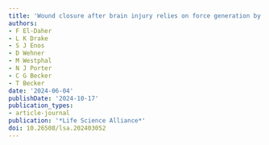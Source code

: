 ```yaml
---
title: 'Wound closure after brain injury relies on force generation by microglia in zebrafish'
authors:
- F El-Daher
- L K Drake
- S J Enos
- D Wehner
- M Westphal
- N J Porter
- C G Becker
- T Becker
date: '2024-06-04'
publishDate: '2024-10-17'
publication_types:
- article-journal
publication: '*Life Science Alliance*'
doi: 10.26508/lsa.202403052
---
```

